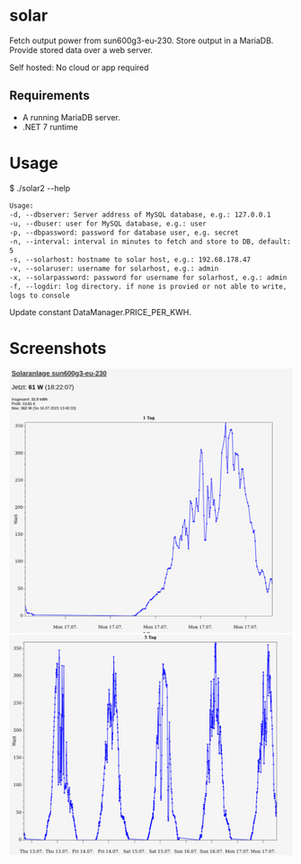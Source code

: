 # solar
Fetch output power from sun600g3-eu-230. Store output in a MariaDB. Provide stored data over a web server.

Self hosted: No cloud or app required

## Requirements
- A running MariaDB server.
- .NET 7 runtime

# Usage
$ ./solar2 --help

```
Usage:
-d, --dbserver: Server address of MySQL database, e.g.: 127.0.0.1
-u, --dbuser: user for MySQL database, e.g.: user
-p, --dbpassword: password for database user, e.g. secret
-n, --interval: interval in minutes to fetch and store to DB, default: 5
-s, --solarhost: hostname to solar host, e.g.: 192.68.178.47
-v, --solaruser: username for solarhost, e.g.: admin
-x, --solarpassword: password for username for solarhost, e.g.: admin
-f, --logdir: log directory. if none is provied or not able to write, logs to console
```

Update constant DataManager.PRICE_PER_KWH.

# Screenshots
![plot](./screenshots/1.png)
![plot](./screenshots/2.png)
